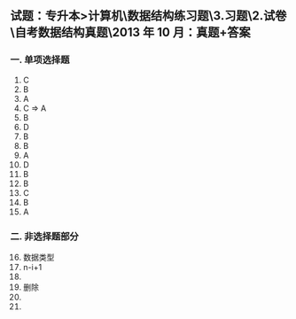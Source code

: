 ## 试题：专升本>计算机\数据结构练习题\3.习题\2.试卷\自考数据结构真题\2013 年 10 月：真题+答案

### 一. 单项选择题

1. C
2. B
3. A
4. C => A
5. B
6. D
7. B
8. B
9. A
10. D
11. B
12. B
13. C
14. B
15. A

### 二. 非选择题部分

16. 数据类型
17. n-i+1
18.
19. 删除
20.
21.
